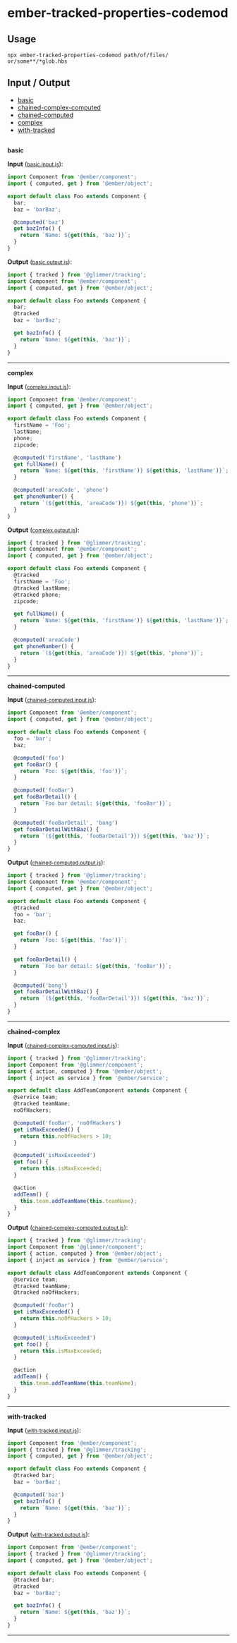 # ember-tracked-properties-codemod

## Usage

```
npx ember-tracked-properties-codemod path/of/files/ or/some**/*glob.hbs
```

## Input / Output

<!--FIXTURES_TOC_START-->
* [basic](#basic)
* [chained-complex-computed](#chained-complex-computed)
* [chained-computed](#chained-computed)
* [complex](#complex)
* [with-tracked](#with-tracked)
<!--FIXTURES_TOC_END-->

## <!--FIXTURES_CONTENT_START-->

<a id="basic">**basic**</a>

**Input** (<small>[basic.input.js](__testfixtures__/basic.input.js)</small>):

```js
import Component from '@ember/component';
import { computed, get } from '@ember/object';

export default class Foo extends Component {
  bar;
  baz = 'barBaz';

  @computed('baz')
  get bazInfo() {
    return `Name: ${get(this, 'baz')}`;
  }
}
```

**Output** (<small>[basic.output.js](__testfixtures__/basic.output.js)</small>):

```js
import { tracked } from '@glimmer/tracking';
import Component from '@ember/component';
import { computed, get } from '@ember/object';

export default class Foo extends Component {
  bar;
  @tracked
  baz = 'barBaz';

  get bazInfo() {
    return `Name: ${get(this, 'baz')}`;
  }
}
```

---

<a id="complex">**complex**</a>

**Input** (<small>[complex.input.js](__testfixtures__/complex.input.js)</small>):

```js
import Component from '@ember/component';
import { computed, get } from '@ember/object';

export default class Foo extends Component {
  firstName = 'Foo';
  lastName;
  phone;
  zipcode;

  @computed('firstName', 'lastName')
  get fullName() {
    return `Name: ${get(this, 'firstName')} ${get(this, 'lastName')}`;
  }

  @computed('areaCode', 'phone')
  get phoneNumber() {
    return `(${get(this, 'areaCode')}) ${get(this, 'phone')}`;
  }
}
```

**Output** (<small>[complex.output.js](__testfixtures__/complex.output.js)</small>):

```js
import { tracked } from '@glimmer/tracking';
import Component from '@ember/component';
import { computed, get } from '@ember/object';

export default class Foo extends Component {
  @tracked
  firstName = 'Foo';
  @tracked lastName;
  @tracked phone;
  zipcode;

  get fullName() {
    return `Name: ${get(this, 'firstName')} ${get(this, 'lastName')}`;
  }

  @computed('areaCode')
  get phoneNumber() {
    return `(${get(this, 'areaCode')}) ${get(this, 'phone')}`;
  }
}
```

---

<a id="chained-computed">**chained-computed**</a>

**Input** (<small>[chained-computed.input.js](__testfixtures__/chained-computed.input.js)</small>):

```js
import Component from '@ember/component';
import { computed, get } from '@ember/object';

export default class Foo extends Component {
  foo = 'bar';
  baz;

  @computed('foo')
  get fooBar() {
    return `Foo: ${get(this, 'foo')}`;
  }

  @computed('fooBar')
  get fooBarDetail() {
    return `Foo bar detail: ${get(this, 'fooBar')}`;
  }

  @computed('fooBarDetail', 'bang')
  get fooBarDetailWithBaz() {
    return `(${get(this, 'fooBarDetail')}) ${get(this, 'baz')}`;
  }
}
```

**Output** (<small>[chained-computed.output.js](__testfixtures__/chained-computed.output.js)</small>):

```js
import { tracked } from '@glimmer/tracking';
import Component from '@ember/component';
import { computed, get } from '@ember/object';

export default class Foo extends Component {
  @tracked
  foo = 'bar';
  baz;

  get fooBar() {
    return `Foo: ${get(this, 'foo')}`;
  }

  get fooBarDetail() {
    return `Foo bar detail: ${get(this, 'fooBar')}`;
  }

  @computed('bang')
  get fooBarDetailWithBaz() {
    return `(${get(this, 'fooBarDetail')}) ${get(this, 'baz')}`;
  }
}
```

---

<a id="chained-complex">**chained-complex**</a>

**Input** (<small>[chained-complex-computed.input.js](__testfixtures__/chained-complex-computed.input.js)</small>):

```js
import { tracked } from '@glimmer/tracking';
import Component from '@glimmer/component';
import { action, computed } from '@ember/object';
import { inject as service } from '@ember/service';

export default class AddTeamComponent extends Component {
  @service team;
  @tracked teamName;
  noOfHackers;

  @computed('fooBar', 'noOfHackers')
  get isMaxExceeded() {
    return this.noOfHackers > 10;
  }

  @computed('isMaxExceeded')
  get foo() {
    return this.isMaxExceeded;
  }

  @action
  addTeam() {
    this.team.addTeamName(this.teamName);
  }
}
```

**Output** (<small>[chained-complex-computed.output.js](__testfixtures__/chained-complex-computed.output.js)</small>):

```js
import { tracked } from '@glimmer/tracking';
import Component from '@glimmer/component';
import { action, computed } from '@ember/object';
import { inject as service } from '@ember/service';

export default class AddTeamComponent extends Component {
  @service team;
  @tracked teamName;
  @tracked noOfHackers;

  @computed('fooBar')
  get isMaxExceeded() {
    return this.noOfHackers > 10;
  }

  @computed('isMaxExceeded')
  get foo() {
    return this.isMaxExceeded;
  }

  @action
  addTeam() {
    this.team.addTeamName(this.teamName);
  }
}
```

---

<a id="with-tracked">**with-tracked**</a>

**Input** (<small>[with-tracked.input.js](__testfixtures__/with-tracked.input.js)</small>):

```js
import Component from '@ember/component';
import { tracked } from '@glimmer/tracking';
import { computed, get } from '@ember/object';

export default class Foo extends Component {
  @tracked bar;
  baz = 'barBaz';

  @computed('baz')
  get bazInfo() {
    return `Name: ${get(this, 'baz')}`;
  }
}

```

**Output** (<small>[with-tracked.output.js](__testfixtures__/with-tracked.output.js)</small>):

```js
import Component from '@ember/component';
import { tracked } from '@glimmer/tracking';
import { computed, get } from '@ember/object';

export default class Foo extends Component {
  @tracked bar;
  @tracked
  baz = 'barBaz';

  get bazInfo() {
    return `Name: ${get(this, 'baz')}`;
  }
}

```

---
